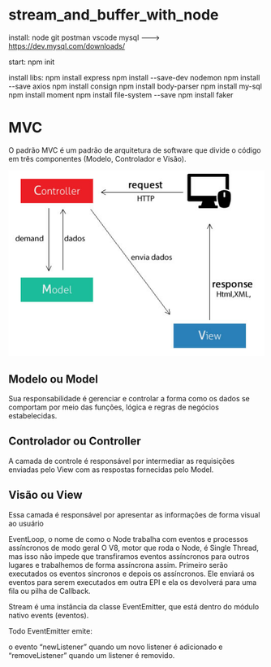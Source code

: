 # stream_and_buffer_with_node

install:
node
git
postman
vscode
mysql ---> https://dev.mysql.com/downloads/

start:
npm init

install libs:
npm install express
npm install --save-dev nodemon
npm install --save axios
npm install consign
npm install body-parser
npm install my-sql
npm install moment
npm install file-system --save
npm install faker

# MVC

O padrão MVC é um padrão de arquitetura de software que divide o código em três componentes (Modelo, Controlador e Visão).

![plot](./images/mvc_example.jpg)

## Modelo ou Model

Sua responsabilidade é gerenciar e controlar a forma como os dados se comportam por meio das funções, lógica e regras de negócios estabelecidas.

## Controlador ou Controller

A camada de controle é responsável por intermediar as requisições enviadas pelo View com as respostas fornecidas pelo Model.

## Visão ou View

Essa camada é responsável por apresentar as informações de forma visual ao usuário

EventLoop, o nome de como o Node trabalha com eventos e processos assíncronos de modo geral
O V8, motor que roda o Node, é Single Thread, mas isso não impede que transfiramos eventos assíncronos
para outros lugares e trabalhemos de forma assíncrona assim. Primeiro serão executados os eventos síncronos e depois os assíncronos.
Ele enviará os eventos para serem executados em outra EPI e ela os devolverá para uma fila ou pilha de Callback.

Stream é uma instância da classe EventEmitter, que está dentro do módulo nativo events (eventos).

Todo EventEmitter emite:

o evento “newListener” quando um novo listener é adicionado
e “removeListener” quando um listener é removido.
